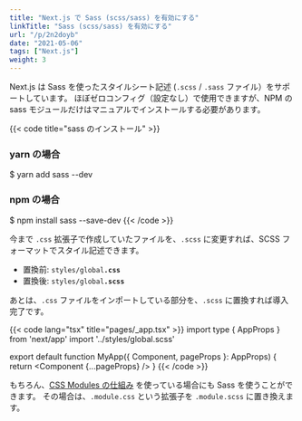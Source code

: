 ```yaml
---
title: "Next.js で Sass (scss/sass) を有効にする"
linkTitle: "Sass (scss/sass) を有効にする"
url: "/p/2n2doyb"
date: "2021-05-06"
tags: ["Next.js"]
weight: 3
---
```


Next.js は Sass を使ったスタイルシート記述 (`.scss` / `.sass` ファイル）をサポートしています。
ほぼゼロコンフィグ（設定なし）で使用できますが、NPM の sass モジュールだけはマニュアルでインストールする必要があります。

{{< code title="sass のインストール" >}}
### yarn の場合
$ yarn add sass --dev

### npm の場合
$ npm install sass --save-dev
{{< /code >}}

今まで `.css` 拡張子で作成していたファイルを、`.scss` に変更すれば、SCSS フォーマットでスタイル記述できます。

- 置換前: <code>styles/global<strong>.css</strong></code>
- 置換後: <code>styles/global<strong>.scss</strong></code>

あとは、`.css` ファイルをインポートしている部分を、`.scss` に置換すれば導入完了です。

{{< code lang="tsx" title="pages/_app.tsx" >}}
import type { AppProps } from 'next/app'
import '../styles/global.scss'

export default function MyApp({ Component, pageProps }: AppProps) {
  return <Component {...pageProps} />
}
{{< /code >}}

もちろん、[CSS Modules の仕組み](/p/seq2cmw) を使っている場合にも Sass を使うことができます。
その場合は、`.module.css` という拡張子を `.module.scss` に置き換えます。

